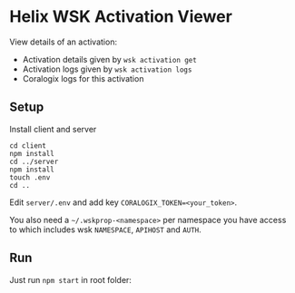 # Helix WSK Activation Viewer

View details of an activation:
- Activation details given by `wsk activation get`
- Activation logs given by `wsk activation logs`
- Coralogix logs for this activation

## Setup

Install client and server

```
cd client
npm install
cd ../server
npm install
touch .env
cd ..
```

Edit `server/.env` and add key `CORALOGIX_TOKEN=<your_token>`.

You also need a `~/.wskprop-<namespace>` per namespace you have access to which includes wsk `NAMESPACE`, `APIHOST` and `AUTH`.

## Run

Just run `npm start` in root folder: 
